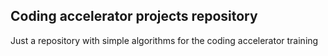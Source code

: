 ## Coding accelerator projects repository 

Just a repository with simple algorithms for the coding accelerator training
